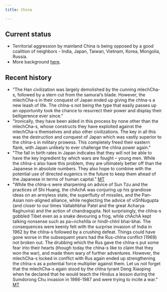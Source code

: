 ```yaml
---
title: China

---
```


## Current status
- Territorial aggression by mainland China is being opposed by a good coalition of neighbors - India, Japan, Taiwan, Vietnam, Korea, Mongolia, Russia.
- More background [here](../../../paganology/china/).

## Recent history
- "The Han civilization was largely demolished by the cunning mlechCha-s, followed by a stern cut from the samurai’s blade. However, the mlechCha-s in their conquest of Japan ended up giving the chIna-s a new leash of life. The chIna-s not being the type that easily passes up an opportunity took the chance to resurrect their power and display their belligerence ever since."
- "Ironically, they have been aided in this process by none other than the mlechCha-s, whose constructs they have exploited against the mlechCha-s themselves and also other civilizations. The key in all this was the destruction and conquest of Japan which was vastly superior to the chIna-s in military prowess. This completely freed their eastern flank, with Japan unlikely to ever challenge the chIna power again."
- "The fall in birth rates in Japan indicates that they will not be able to have the key ingredient by which wars are fought – young men. While the chIna-s also have this problem, they are ultimately better off than the Japanese in absolute numbers. They also hope to combine with the potential use of directed eugenics in the future to keep them ahead of the Japanese in terms of human capital."  [MT](https://manasataramgini.wordpress.com/2013/04/25/chinese-incursion-of-2013-just-the-beginning/)
- "While the chIna-s were sharpening on advice of Sun Tzu and the practices of Shi Huang, the chAchA was conjuring up his grandiose ideas on an armyless state, the superfluity of missiles, and the Pan-Asian non-aligned alliance, while neglecting the advice of viShNugupta (and closer to our times Vallabhbhai Patel and the great Acharya Raghuvira) and the action of chandragupta. Not surprisingly, the chIna-s gobbled Tibet even as a snake devouring a frog, while chAchA kept talking nonsense such as pa~nchshIla or hindI-chInI bhai-bhai. The consequences were keenly felt with the surprise invasion of India in 1962 by the chIna-s followed by a crushing defeat. Things could have gone worse in the subsequent years had the Rus-chIna conflict (1969) not broken out. The drubbing which the Rus gave the chIna-s put some fear into their hearts (though today the chIna-s like to claim that they won the war), and made them wary of further adventures. However, the mlechCha-s locked in conflict with Rus again ended up strengthening the chIna-s as a potential force multiplier against them. Let us not forget that the mlechCha-s again stood by the chIna tyrant Deng Xiaoping when he declared that he would teach the Hindus a lesson during the Sumdorong Chu invasion in 1986-1987 and were trying to incite a war." [MT](https://manasataramgini.wordpress.com/2013/04/25/chinese-incursion-of-2013-just-the-beginning/)

